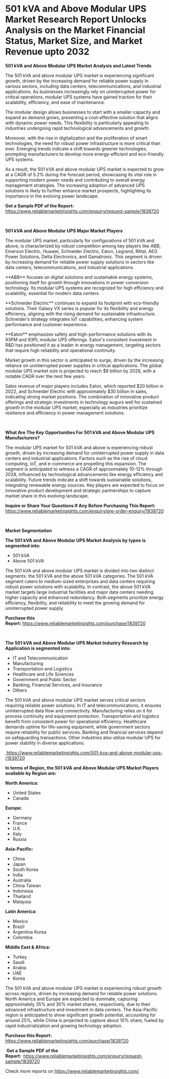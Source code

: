 <p><h1>501 kVA and Above Modular UPS Market Research Report Unlocks Analysis on the Market Financial Status, Market Size, and Market Revenue upto 2032</h1></p><p><strong>501 kVA and Above Modular UPS Market Analysis and Latest Trends</strong></p>
<p><p>The 501 kVA and above modular UPS market is experiencing significant growth, driven by the increasing demand for reliable power supply in various sectors, including data centers, telecommunications, and industrial applications. As businesses increasingly rely on uninterrupted power for critical operations, modular UPS systems have gained traction for their scalability, efficiency, and ease of maintenance. </p><p>The modular design allows businesses to start with a smaller capacity and expand as demand grows, presenting a cost-effective solution that aligns with dynamic power needs. This flexibility is particularly appealing to industries undergoing rapid technological advancements and growth. </p><p>Moreover, with the rise in digitalization and the proliferation of smart technologies, the need for robust power infrastructure is more critical than ever. Emerging trends indicate a shift towards greener technologies, prompting manufacturers to develop more energy-efficient and eco-friendly UPS systems. </p><p>As a result, the 501 kVA and above modular UPS market is expected to grow at a CAGR of 5.2% during the forecast period, showcasing its vital role in supporting modern power needs and contributing to overall energy management strategies. The increasing adoption of advanced UPS solutions is likely to further enhance market prospects, highlighting its importance in the evolving power landscape.</p></p>
<p><strong>Get a Sample PDF of the Report:&nbsp;</strong> <a href="https://www.reliablemarketinsights.com/enquiry/request-sample/1839720?utm_campaign=2327&utm_medium=2&utm_source=Github&utm_content=ia&utm_term=28022025&utm_id=501-kva-and-above-modular-ups">https://www.reliablemarketinsights.com/enquiry/request-sample/1839720</a></p>
<p>&nbsp;</p>
<p><strong>501 kVA and Above Modular UPS Major Market Players</strong></p>
<p><p>The modular UPS market, particularly for configurations of 501 kVA and above, is characterized by robust competition among key players like ABB, Emerson Electric, Huawei, Schneider Electric, Eaton, Legrand, Rittal, AEG Power Solutions, Delta Electronics, and Gamatronic. This segment is driven by increasing demand for reliable power supply solutions in sectors like data centers, telecommunications, and industrial applications.</p><p>**ABB** focuses on digital solutions and sustainable energy systems, positioning itself for growth through innovations in power conversion technology. Its modular UPS systems are recognized for high efficiency and scalability, essential for modern data centers.</p><p>**Schneider Electric** continues to expand its footprint with eco-friendly solutions. Their Galaxy VX series is popular for its flexibility and energy efficiency, aligning with the rising demand for sustainable infrastructure. Schneider’s strategy integrates IoT capabilities, enhancing system performance and customer experience.</p><p>**Eaton** emphasizes safety and high-performance solutions with its 93PM and 93PL modular UPS offerings. Eaton's consistent investment in R&D has positioned it as a leader in energy management, targeting sectors that require high reliability and operational continuity.</p><p>Market growth in this sector is anticipated to surge, driven by the increasing reliance on uninterrupted power supplies in critical applications. The global modular UPS market size is projected to reach $8 billion by 2028, with a notable CAGR over the next few years.</p><p>Sales revenue of major players includes Eaton, which reported $20 billion in 2022, and Schneider Electric with approximately $30 billion in sales, indicating strong market positions. The combination of innovative product offerings and strategic investments in technology augurs well for sustained growth in the modular UPS market, especially as industries prioritize resilience and efficiency in power management solutions.</p></p>
<p>&nbsp;</p>
<p><strong>What Are The Key Opportunities For 501 kVA and Above Modular UPS Manufacturers?</strong></p>
<p><p>The modular UPS market for 501 kVA and above is experiencing robust growth, driven by increasing demand for uninterrupted power supply in data centers and industrial applications. Factors such as the rise of cloud computing, IoT, and e-commerce are propelling this expansion. The segment is anticipated to witness a CAGR of approximately 10-12% through 2028, influenced by technological advancements like energy efficiency and scalability. Future trends indicate a shift towards sustainable solutions, integrating renewable energy sources. Key players are expected to focus on innovative product development and strategic partnerships to capture market share in this evolving landscape.</p></p>
<p><strong>Inquire or Share Your Questions If Any Before Purchasing This Report:</strong> <a href="https://www.reliablemarketinsights.com/enquiry/pre-order-enquiry/1839720?utm_campaign=2327&utm_medium=2&utm_source=Github&utm_content=ia&utm_term=28022025&utm_id=501-kva-and-above-modular-ups">https://www.reliablemarketinsights.com/enquiry/pre-order-enquiry/1839720</a></p>
<p>&nbsp;</p>
<p><strong>Market Segmentation</strong></p>
<p><strong>The 501 kVA and Above Modular UPS Market Analysis by types is segmented into:</strong></p>
<p><ul><li>501 kVA</li><li>Above 501 kVA</li></ul></p>
<p><p>The 501 kVA and above modular UPS market is divided into two distinct segments: the 501 kVA and the above 501 kVA categories. The 501 kVA segment caters to medium-sized enterprises and data centers requiring robust power solutions with scalability. In contrast, the above 501 kVA market targets large industrial facilities and major data centers needing higher capacity and enhanced redundancy. Both segments prioritize energy efficiency, flexibility, and reliability to meet the growing demand for uninterrupted power supply.</p></p>
<p><strong>Purchase this Report:&nbsp;</strong><a href="https://www.reliablemarketinsights.com/purchase/1839720?utm_campaign=2327&utm_medium=2&utm_source=Github&utm_content=ia&utm_term=28022025&utm_id=501-kva-and-above-modular-ups">https://www.reliablemarketinsights.com/purchase/1839720</a></p>
<p>&nbsp;</p>
<p><strong>The 501 kVA and Above Modular UPS Market Industry Research by Application is segmented into:</strong></p>
<p><ul><li>IT and Telecommunication</li><li>Manufacturing</li><li>Transportation and Logistics</li><li>Healthcare and Life Sciences</li><li>Government and Public Sector</li><li>Banking, Financial Services, and Insurance</li><li>Others</li></ul></p>
<p><p>The 501 kVA and above modular UPS market serves critical sectors requiring reliable power solutions. In IT and telecommunications, it ensures uninterrupted data flow and connectivity. Manufacturing relies on it for process continuity and equipment protection. Transportation and logistics benefit from consistent power for operational efficiency. Healthcare demands uptime for life-saving equipment, while government sectors require reliability for public services. Banking and financial services depend on safeguarding transactions. Other industries also utilize modular UPS for power stability in diverse applications.</p></p>
<p><a href="https://www.reliablemarketinsights.com/501-kva-and-above-modular-ups-r1839720?utm_campaign=2327&utm_medium=2&utm_source=Github&utm_content=ia&utm_term=28022025&utm_id=501-kva-and-above-modular-ups">&nbsp;https://www.reliablemarketinsights.com/501-kva-and-above-modular-ups-r1839720</a></p>
<p><strong>In terms of Region, the 501 kVA and Above Modular UPS Market Players available by Region are:</strong></p>
<p>
    <p> <strong> North America: </strong>
        <ul>
            <li>United States</li>
            <li>Canada</li>
        </ul>
        </p> 
    <p> <strong> Europe: </strong>
        <ul>
            <li>Germany</li>
            <li>France</li>
            <li>U.K.</li>
            <li>Italy</li>
            <li>Russia</li>
        </ul>
        </p> 
    <p> <strong> Asia-Pacific: </strong>
        <ul>
            <li>China</li>
            <li>Japan</li>
            <li>South Korea</li>
            <li>India</li>
            <li>Australia</li>
            <li>China Taiwan</li>
            <li>Indonesia</li>
            <li>Thailand</li>
            <li>Malaysia</li>
        </ul>
        </p> 
    <p> <strong> Latin America: </strong>
        <ul>
            <li>Mexico</li>
            <li>Brazil</li>
            <li>Argentina Korea</li>
            <li>Colombia</li>
        </ul>
        </p> 
    <p> <strong> Middle East & Africa: </strong>
        <ul>
            <li>Turkey</li>
            <li>Saudi</li>
            <li>Arabia</li>
            <li>UAE</li>
            <li>Korea</li>
        </ul>
    </p>
    </p>
<p><p>The 501 kVA and above modular UPS market is experiencing robust growth across regions, driven by increasing demand for reliable power solutions. North America and Europe are expected to dominate, capturing approximately 35% and 30% market shares, respectively, due to their advanced infrastructure and investment in data centers. The Asia-Pacific region is anticipated to show significant growth potential, accounting for around 25%, while China is projected to capture about 10% share, fueled by rapid industrialization and growing technology adoption.</p></p>
<p><strong>Purchase this Report: </strong><a href="https://www.reliablemarketinsights.com/purchase/1839720?utm_campaign=2327&utm_medium=2&utm_source=Github&utm_content=ia&utm_term=28022025&utm_id=501-kva-and-above-modular-ups">https://www.reliablemarketinsights.com/purchase/1839720</a></p>
<p>&nbsp;<strong>Get a Sample PDF of the Report:&nbsp;&nbsp;</strong><a href="https://www.reliablemarketinsights.com/enquiry/request-sample/1839720?utm_campaign=2327&utm_medium=2&utm_source=Github&utm_content=ia&utm_term=28022025&utm_id=501-kva-and-above-modular-ups">https://www.reliablemarketinsights.com/enquiry/request-sample/1839720</a></p>
<p><strong></strong></p>
<p>Check more reports on <a href="https://www.reliablemarketinsights.com/?utm_campaign=2327&utm_medium=2&utm_source=Github&utm_content=ia&utm_term=28022025&utm_id=501-kva-and-above-modular-ups">https://www.reliablemarketinsights.com/</a></p>